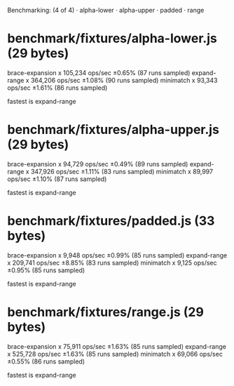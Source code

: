 Benchmarking: (4 of 4)
 · alpha-lower
 · alpha-upper
 · padded
 · range

# benchmark/fixtures/alpha-lower.js (29 bytes)
  brace-expansion x 105,234 ops/sec ±0.65% (87 runs sampled)
  expand-range x 364,206 ops/sec ±1.08% (90 runs sampled)
  minimatch x 93,343 ops/sec ±1.61% (86 runs sampled)

  fastest is expand-range

# benchmark/fixtures/alpha-upper.js (29 bytes)
  brace-expansion x 94,729 ops/sec ±0.49% (89 runs sampled)
  expand-range x 347,926 ops/sec ±1.11% (83 runs sampled)
  minimatch x 89,997 ops/sec ±1.10% (87 runs sampled)

  fastest is expand-range

# benchmark/fixtures/padded.js (33 bytes)
  brace-expansion x 9,948 ops/sec ±0.99% (85 runs sampled)
  expand-range x 209,741 ops/sec ±8.85% (83 runs sampled)
  minimatch x 9,125 ops/sec ±0.95% (85 runs sampled)

  fastest is expand-range

# benchmark/fixtures/range.js (29 bytes)
  brace-expansion x 75,911 ops/sec ±1.63% (85 runs sampled)
  expand-range x 525,728 ops/sec ±1.63% (85 runs sampled)
  minimatch x 69,066 ops/sec ±0.55% (86 runs sampled)

  fastest is expand-range
